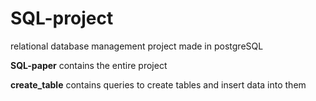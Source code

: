 # SQL-project
relational database management project made in postgreSQL
 
**SQL-paper** contains the entire project

**create_table** contains queries to create tables and insert data into them
